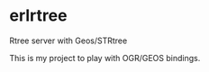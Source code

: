 erlrtree
========

Rtree server with Geos/STRtree

This is my project to play with OGR/GEOS bindings.
